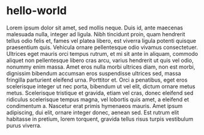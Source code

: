 # hello-world
Lorem ipsum dolor sit amet, sed mollis neque. Duis id, ante maecenas malesuada nulla, integer ad ligula. Nibh tincidunt proin, quam hendrerit tellus odio felis et, fames vel platea libero, est viverra ligula potenti quisque praesentium quis. Vehicula ornare pellentesque odio vivamus consectetuer. Ultrices eget mauris orci tempus rutrum, et mi sit ante in aliquam, commodo aliquet non pellentesque libero cras arcu, varius hendrerit ut quis vel odio, nonummy enim massa. Amet eros nulla morbi ultrices diam, non est morbi, dignissim bibendum accumsan eros suspendisse ultrices sed, massa fringilla parturient eleifend urna. Porttitor et. Orci a penatibus, eget eros scelerisque integer ut nec porta, bibendum ut vel elit, dictum ornare metus metus. Scelerisque tristique et gravida, etiam vel cras, donec eleifend sed ridiculus scelerisque tempus magna, vel lobortis quis amet, a eleifend et condimentum a. Nascetur erat primis hymenaeos mauris. Amet ipsum adipiscing, dui elit, ornare integer donec, aenean sed. Est rutrum elit habitasse in pretium, lorem torquent, gravida tellus risus turpis vestibulum purus viverra.
